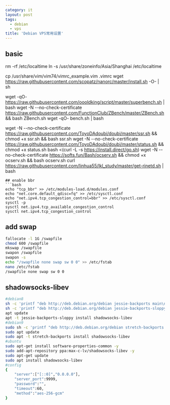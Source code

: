 ```yaml
---
category: it
layout: post
tags:
  - debian
  - vps
title: 'Debian VPS常用设置'
---
```

## basic
rm -rf /etc/localtime 
ln -s /usr/share/zoneinfo/Asia/Shanghai /etc/localtime

cp /usr/share/vim/vim74/vimrc_example.vim .vimrc
wget https://raw.githubusercontent.com/scopatz/nanorc/master/install.sh -O- | sh

wget -qO- https://raw.githubusercontent.com/oooldking/script/master/superbench.sh | bash
wget -N --no-check-certificate https://raw.githubusercontent.com/FunctionClub/ZBench/master/ZBench.sh && bash ZBench.sh
wget -qO- bench.sh | bash

wget -N --no-check-certificate https://raw.githubusercontent.com/ToyoDAdoubi/doubi/master/ssr.sh && chmod +x ssr.sh && bash ssr.sh
wget -N --no-check-certificate https://raw.githubusercontent.com/ToyoDAdoubi/doubi/master/status.sh && chmod +x status.sh
bash <(curl -L -s https://install.direct/go.sh)
wget -N --no-check-certificate https://softs.fun/Bash/ocserv.sh && chmod +x ocserv.sh && bash ocserv.sh
curl https://raw.githubusercontent.com/linhua55/lkl_study/master/get-rinetd.sh | bash
```
## enable bbr
```bash
echo "tcp_bbr" >> /etc/modules-load.d/modules.conf
echo "net.core.default_qdisc=fq" >> /etc/sysctl.conf
echo "net.ipv4.tcp_congestion_control=bbr" >> /etc/sysctl.conf
sysctl -p
sysctl net.ipv4.tcp_available_congestion_control
sysctl net.ipv4.tcp_congestion_control
```
## add swap
```bash
fallocate -l 1G /swapfile
chmod 600 /swapfile
mkswap /swapfile
swapon /swapfile
swapon -s
echo "/swapfile none swap sw 0 0" >> /etc/fstab
nano /etc/fstab
/swapfile none swap sw 0 0
```
## shadowsocks-libev
```bash
#debian8
sh -c 'printf "deb http://deb.debian.org/debian jessie-backports main\n" > /etc/apt/sources.list.d/jessie-backports.list'
sh -c 'printf "deb http://deb.debian.org/debian jessie-backports-sloppy main" >> /etc/apt/sources.list.d/jessie-backports.list'
apt update
apt -t jessie-backports-sloppy install shadowsocks-libev
#debian9
sudo sh -c 'printf "deb http://deb.debian.org/debian stretch-backports main" > /etc/apt/sources.list.d/stretch-backports.list'
sudo apt update
sudo apt -t stretch-backports install shadowsocks-libev
#ubuntu
sudo apt-get install software-properties-common -y
sudo add-apt-repository ppa:max-c-lv/shadowsocks-libev -y
sudo apt-get update
sudo apt install shadowsocks-libev
#config
{
    "server":["[::0]","0.0.0.0"],
    "server_port":9999,
    "password":"",
    "timeout":60,
    "method":"aes-256-gcm"
}
```
